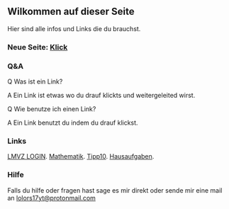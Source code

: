 ## Wilkommen auf dieser Seite

Hier sind alle infos und Links die du brauchst.

### Neue Seite: [Klick](https://lolors17.github.io/new)

### Q&A

Q Was ist ein Link?

A Ein Link ist etwas wo du drauf klickts und weitergeleited wirst.

Q Wie benutze ich einen Link?

A Ein Link benutzt du indem du drauf klickst.

### Links

 [LMVZ LOGIN](https://digital.lmvz.ch). 
 [Mathematik](https://www.lmvz.ch/schule/mathematik-sekundarstufe-i). 
 [Tipp10](https://fksz.tipp10.com/en/). 
 [Hausaufgaben](https://trello.com/b/JMlTSKYQ/hausaufgaben).


### Hilfe

Falls du hilfe oder fragen hast sage es mir direkt oder sende mir eine mail an lolors17yt@protonmail.com
